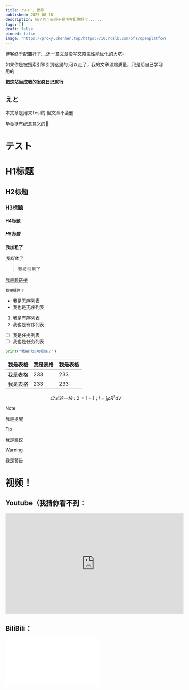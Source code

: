 ```yaml
---
title: ハロー、世界
published: 2025-08-18
description: 搞了老半天终于把博客配置好了......
tags: []
draft: false
pinned: false
image: "https://proxy.chenhen.top/https://i0.hdslb.com/bfs/openplatform/c7931ac8694708bc171b746e937fcc0cccd610c8.png@.webp"
---
```


<LittleXR size="300" character="takina" autoFit={true} />

博客终于配置好了....还一篇文章没写又陷进性能优化的大坑💀

如果你是被搜索引擎引到这里的,可以走了，我的文章没啥质量，只是给自己学习用的

**把这站当成我的发疯日记就行**

## えと

本文章是用来Test的   但文章不会删

毕竟挺有纪念意义的🥰

# テスト

# H1标题

## H2标题

### H3标题

#### H4标题

##### H5标题

**我加粗了**

*我斜体了*

> 我被引用了

[我是超链接](https://www.bilibili.com/video/BV1us4y167zF/)

`我被框住了`

- 我是无序列表
- 我也是无序列表

1. 我是有序列表
2. 我也是有序列表

- [ ] 我是任务列表
- [ ] 我也是任务列表

```python
print("我被代码块框住了")
```

| 我是表格 | 我是表格 | 我是表格 |
| -------- | -------- | -------- |
| 我是表格 | 233      | 233      |
| 我是表格 | 233      | 233      |

$$
公式这一块：2 = 1 + 1 ；I = \int \rho R^{2} dV
$$

> [!NOTE]
>
> 我是提醒

> [!TIP]
>
> 我是建议

> [!WARNING]
>
> 我是警告

# 视频！

## Youtube（我猜你看不到：

<iframe width="560" height="315" src="https://www.youtube.com/embed/3-kI9rDwQ8E?si=zl1yhOCm4RabconM" title="YouTube video player" frameborder="0" allow="accelerometer; autoplay; clipboard-write; encrypted-media; gyroscope; picture-in-picture; web-share" referrerpolicy="strict-origin-when-cross-origin" allowfullscreen></iframe>

## BiliBili： 

<iframe src="//player.bilibili.com/player.html?isOutside=true&aid=114550502396425&bvid=BV1YfJJzVEDF&cid=30089350379&p=1&muted=1" scrolling="no" border="0" frameborder="no" framespacing="0" allowfullscreen="true"></iframe>